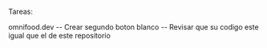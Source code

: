 Tareas:

omnifood.dev
-- Crear segundo boton blanco
-- Revisar que su codigo este igual que el de este repositorio
